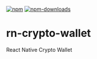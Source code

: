 [![npm][npm-image]][npm-url]
[![npm-downloads][npm-downloads-image]][npm-url]

[npm-downloads-image]: https://img.shields.io/npm/dm/@nolanle/rn-crypto-wallet.svg?style=flat
[npm-image]: https://img.shields.io/npm/v/@nolanle/rn-crypto-wallet.svg?style=flat
[npm-url]: https://www.npmjs.com/package/@nolanle/rn-crypto-wallet

# rn-crypto-wallet

React Native Crypto Wallet
